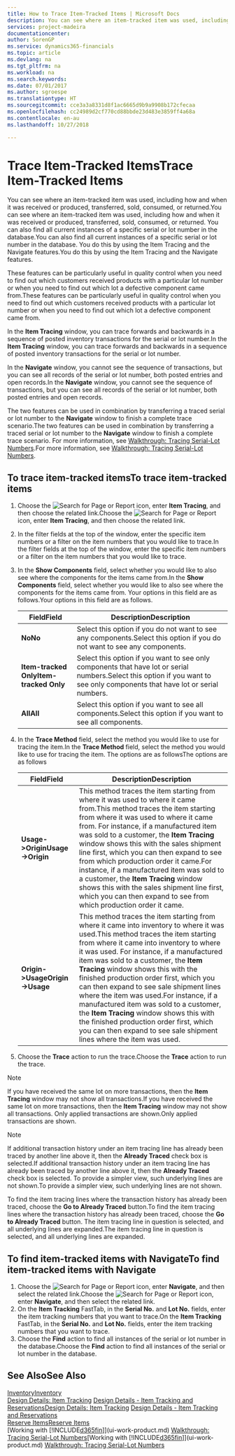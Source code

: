 ```yaml
---
title: How to Trace Item-Tracked Items | Microsoft Docs
description: You can see where an item-tracked item was used, including how and when it was received or produced, transferred, sold, consumed, or returned. You can also find all current instances of a specific serial or lot number in the database. You do this by using the Item Tracing and the Navigate features.
services: project-madeira
documentationcenter: 
author: SorenGP
ms.service: dynamics365-financials
ms.topic: article
ms.devlang: na
ms.tgt_pltfrm: na
ms.workload: na
ms.search.keywords: 
ms.date: 07/01/2017
ms.author: sgroespe
ms.translationtype: HT
ms.sourcegitcommit: cce3a3a8331d8f1ac6665d9b9a9908b172cfecaa
ms.openlocfilehash: cc24989d2cf770cd88bbde23d483e3859ff4a68a
ms.contentlocale: en-au
ms.lasthandoff: 10/27/2018

---
```

# <a name="trace-item-tracked-items"></a><span data-ttu-id="36cb2-105">Trace Item-Tracked Items</span><span class="sxs-lookup"><span data-stu-id="36cb2-105">Trace Item-Tracked Items</span></span>
<span data-ttu-id="36cb2-106">You can see where an item-tracked item was used, including how and when it was received or produced, transferred, sold, consumed, or returned.</span><span class="sxs-lookup"><span data-stu-id="36cb2-106">You can see where an item-tracked item was used, including how and when it was received or produced, transferred, sold, consumed, or returned.</span></span> <span data-ttu-id="36cb2-107">You can also find all current instances of a specific serial or lot number in the database.</span><span class="sxs-lookup"><span data-stu-id="36cb2-107">You can also find all current instances of a specific serial or lot number in the database.</span></span> <span data-ttu-id="36cb2-108">You do this by using the Item Tracing and the Navigate features.</span><span class="sxs-lookup"><span data-stu-id="36cb2-108">You do this by using the Item Tracing and the Navigate features.</span></span>  

 <span data-ttu-id="36cb2-109">These features can be particularly useful in quality control when you need to find out which customers received products with a particular lot number or when you need to find out which lot a defective component came from.</span><span class="sxs-lookup"><span data-stu-id="36cb2-109">These features can be particularly useful in quality control when you need to find out which customers received products with a particular lot number or when you need to find out which lot a defective component came from.</span></span>  

 <span data-ttu-id="36cb2-110">In the **Item Tracing** window, you can trace forwards and backwards in a sequence of posted inventory transactions for the serial or lot number.</span><span class="sxs-lookup"><span data-stu-id="36cb2-110">In the **Item Tracing** window, you can trace forwards and backwards in a sequence of posted inventory transactions for the serial or lot number.</span></span>  

 <span data-ttu-id="36cb2-111">In the **Navigate** window, you cannot see the sequence of transactions, but you can see all records of the serial or lot number, both posted entries and open records.</span><span class="sxs-lookup"><span data-stu-id="36cb2-111">In the **Navigate** window, you cannot see the sequence of transactions, but you can see all records of the serial or lot number, both posted entries and open records.</span></span>  

 <span data-ttu-id="36cb2-112">The two features can be used in combination by transferring a traced serial or lot number to the **Navigate** window to finish a complete trace scenario.</span><span class="sxs-lookup"><span data-stu-id="36cb2-112">The two features can be used in combination by transferring a traced serial or lot number to the **Navigate** window to finish a complete trace scenario.</span></span> <span data-ttu-id="36cb2-113">For more information, see [Walkthrough: Tracing Serial-Lot Numbers](walkthrough-tracing-serial-lot-numbers.md).</span><span class="sxs-lookup"><span data-stu-id="36cb2-113">For more information, see [Walkthrough: Tracing Serial-Lot Numbers](walkthrough-tracing-serial-lot-numbers.md).</span></span>  

## <a name="to-trace-item-tracked-items"></a><span data-ttu-id="36cb2-114">To trace item-tracked items</span><span class="sxs-lookup"><span data-stu-id="36cb2-114">To trace item-tracked items</span></span>  

1.  <span data-ttu-id="36cb2-115">Choose the ![Search for Page or Report](media/ui-search/search_small.png "Search for Page or Report icon") icon, enter **Item Tracing**, and then choose the related link.</span><span class="sxs-lookup"><span data-stu-id="36cb2-115">Choose the ![Search for Page or Report](media/ui-search/search_small.png "Search for Page or Report icon") icon, enter **Item Tracing**, and then choose the related link.</span></span>  
2.  <span data-ttu-id="36cb2-116">In the filter fields at the top of the window, enter the specific item numbers or a filter on the item numbers that you would like to trace.</span><span class="sxs-lookup"><span data-stu-id="36cb2-116">In the filter fields at the top of the window, enter the specific item numbers or a filter on the item numbers that you would like to trace.</span></span>  
3.  <span data-ttu-id="36cb2-117">In the **Show Components** field, select whether you would like to also see where the components for the items came from.</span><span class="sxs-lookup"><span data-stu-id="36cb2-117">In the **Show Components** field, select whether you would like to also see where the components for the items came from.</span></span> <span data-ttu-id="36cb2-118">Your options in this field are as follows.</span><span class="sxs-lookup"><span data-stu-id="36cb2-118">Your options in this field are as follows.</span></span>  

    |<span data-ttu-id="36cb2-119">Field</span><span class="sxs-lookup"><span data-stu-id="36cb2-119">Field</span></span>|<span data-ttu-id="36cb2-120">Description</span><span class="sxs-lookup"><span data-stu-id="36cb2-120">Description</span></span>|  
    |----------------------------------|---------------------------------------|  
    |<span data-ttu-id="36cb2-121">**No**</span><span class="sxs-lookup"><span data-stu-id="36cb2-121">**No**</span></span>|<span data-ttu-id="36cb2-122">Select this option if you do not want to see any components.</span><span class="sxs-lookup"><span data-stu-id="36cb2-122">Select this option if you do not want to see any components.</span></span>|  
    |<span data-ttu-id="36cb2-123">**Item-tracked Only**</span><span class="sxs-lookup"><span data-stu-id="36cb2-123">**Item-tracked Only**</span></span>|<span data-ttu-id="36cb2-124">Select this option if you want to see only components that have lot or serial numbers.</span><span class="sxs-lookup"><span data-stu-id="36cb2-124">Select this option if you want to see only components that have lot or serial numbers.</span></span>|  
    |<span data-ttu-id="36cb2-125">**All**</span><span class="sxs-lookup"><span data-stu-id="36cb2-125">**All**</span></span>|<span data-ttu-id="36cb2-126">Select this option if you want to see all components.</span><span class="sxs-lookup"><span data-stu-id="36cb2-126">Select this option if you want to see all components.</span></span>|  

4.  <span data-ttu-id="36cb2-127">In the **Trace Method** field, select the method you would like to use for tracing the item.</span><span class="sxs-lookup"><span data-stu-id="36cb2-127">In the **Trace Method** field, select the method you would like to use for tracing the item.</span></span> <span data-ttu-id="36cb2-128">The options are as follows</span><span class="sxs-lookup"><span data-stu-id="36cb2-128">The options are as follows</span></span>  

    |<span data-ttu-id="36cb2-129">Field</span><span class="sxs-lookup"><span data-stu-id="36cb2-129">Field</span></span>|<span data-ttu-id="36cb2-130">Description</span><span class="sxs-lookup"><span data-stu-id="36cb2-130">Description</span></span>|  
    |----------------------------------|---------------------------------------|  
    |<span data-ttu-id="36cb2-131">**Usage->Origin**</span><span class="sxs-lookup"><span data-stu-id="36cb2-131">**Usage->Origin**</span></span>|<span data-ttu-id="36cb2-132">This method traces the item starting from where it was used to where it came from.</span><span class="sxs-lookup"><span data-stu-id="36cb2-132">This method traces the item starting from where it was used to where it came from.</span></span> <span data-ttu-id="36cb2-133">For instance, if a manufactured item was sold to a customer, the **Item Tracing** window shows this with the sales shipment line first, which you can then expand to see from which production order it came.</span><span class="sxs-lookup"><span data-stu-id="36cb2-133">For instance, if a manufactured item was sold to a customer, the **Item Tracing** window shows this with the sales shipment line first, which you can then expand to see from which production order it came.</span></span>|  
    |<span data-ttu-id="36cb2-134">**Origin->Usage**</span><span class="sxs-lookup"><span data-stu-id="36cb2-134">**Origin->Usage**</span></span>|<span data-ttu-id="36cb2-135">This method traces the item starting from where it came into inventory to where it was used.</span><span class="sxs-lookup"><span data-stu-id="36cb2-135">This method traces the item starting from where it came into inventory to where it was used.</span></span> <span data-ttu-id="36cb2-136">For instance, if a manufactured item was sold to a customer, the **Item Tracing** window shows this with the finished production order first, which you can then expand to see sale shipment lines where the item was used.</span><span class="sxs-lookup"><span data-stu-id="36cb2-136">For instance, if a manufactured item was sold to a customer, the **Item Tracing** window shows this with the finished production order first, which you can then expand to see sale shipment lines where the item was used.</span></span>|  

5.  <span data-ttu-id="36cb2-137">Choose the **Trace** action to run the trace.</span><span class="sxs-lookup"><span data-stu-id="36cb2-137">Choose the **Trace** action to run the trace.</span></span>  

> [!NOTE]  
>  <span data-ttu-id="36cb2-138">If you have received the same lot on more transactions, then the **Item Tracing** window may not show all transactions.</span><span class="sxs-lookup"><span data-stu-id="36cb2-138">If you have received the same lot on more transactions, then the **Item Tracing** window may not show all transactions.</span></span> <span data-ttu-id="36cb2-139">Only applied transactions are shown.</span><span class="sxs-lookup"><span data-stu-id="36cb2-139">Only applied transactions are shown.</span></span>  

> [!NOTE]  
>  <span data-ttu-id="36cb2-140">If additional transaction history under an item tracing line has already been traced by another line above it, then the **Already Traced** check box is selected.</span><span class="sxs-lookup"><span data-stu-id="36cb2-140">If additional transaction history under an item tracing line has already been traced by another line above it, then the **Already Traced** check box is selected.</span></span> <span data-ttu-id="36cb2-141">To provide a simpler view, such underlying lines are not shown.</span><span class="sxs-lookup"><span data-stu-id="36cb2-141">To provide a simpler view, such underlying lines are not shown.</span></span>  
>   
>  <span data-ttu-id="36cb2-142">To find the item tracing lines where the transaction history has already been traced, choose the **Go to Already Traced** button.</span><span class="sxs-lookup"><span data-stu-id="36cb2-142">To find the item tracing lines where the transaction history has already been traced, choose the **Go to Already Traced** button.</span></span> <span data-ttu-id="36cb2-143">The item tracing line in question is selected, and all underlying lines are expanded.</span><span class="sxs-lookup"><span data-stu-id="36cb2-143">The item tracing line in question is selected, and all underlying lines are expanded.</span></span>  

## <a name="to-find-item-tracked-items-with-navigate"></a><span data-ttu-id="36cb2-144">To find item-tracked items with Navigate</span><span class="sxs-lookup"><span data-stu-id="36cb2-144">To find item-tracked items with Navigate</span></span>  

1.  <span data-ttu-id="36cb2-145">Choose the ![Search for Page or Report](media/ui-search/search_small.png "Search for Page or Report icon") icon, enter **Navigate**, and then select the related link.</span><span class="sxs-lookup"><span data-stu-id="36cb2-145">Choose the ![Search for Page or Report](media/ui-search/search_small.png "Search for Page or Report icon") icon, enter **Navigate**, and then select the related link.</span></span>  
2.  <span data-ttu-id="36cb2-146">On the **Item Tracking** FastTab, in the **Serial No.** and **Lot No.** fields, enter the item tracking numbers that you want to trace.</span><span class="sxs-lookup"><span data-stu-id="36cb2-146">On the **Item Tracking** FastTab, in the **Serial No.** and **Lot No.** fields, enter the item tracking numbers that you want to trace.</span></span>  
3.  <span data-ttu-id="36cb2-147">Choose the **Find** action to find all instances of the serial or lot number in the database.</span><span class="sxs-lookup"><span data-stu-id="36cb2-147">Choose the **Find** action to find all instances of the serial or lot number in the database.</span></span>  

## <a name="see-also"></a><span data-ttu-id="36cb2-148">See Also</span><span class="sxs-lookup"><span data-stu-id="36cb2-148">See Also</span></span>  
[<span data-ttu-id="36cb2-149">Inventory</span><span class="sxs-lookup"><span data-stu-id="36cb2-149">Inventory</span></span>](inventory-manage-inventory.md)  
<span data-ttu-id="36cb2-150">[Design Details: Item Tracking](design-details-item-tracking.md)
[Design Details - Item Tracking and Reservations](design-details-item-tracking-and-reservations.md)</span><span class="sxs-lookup"><span data-stu-id="36cb2-150">[Design Details: Item Tracking](design-details-item-tracking.md)
[Design Details - Item Tracking and Reservations](design-details-item-tracking-and-reservations.md)</span></span>  
[<span data-ttu-id="36cb2-151">Reserve Items</span><span class="sxs-lookup"><span data-stu-id="36cb2-151">Reserve Items</span></span>](inventory-how-to-reserve-items.md)  
<span data-ttu-id="36cb2-152">[Working with [!INCLUDE[d365fin](includes/d365fin_md.md)]](ui-work-product.md)
[Walkthrough: Tracing Serial-Lot Numbers](walkthrough-tracing-serial-lot-numbers.md)</span><span class="sxs-lookup"><span data-stu-id="36cb2-152">[Working with [!INCLUDE[d365fin](includes/d365fin_md.md)]](ui-work-product.md)
[Walkthrough: Tracing Serial-Lot Numbers](walkthrough-tracing-serial-lot-numbers.md)</span></span>

